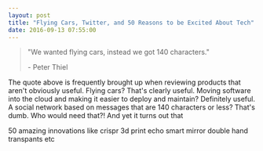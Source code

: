 ```yaml
---
layout: post
title: "Flying Cars, Twitter, and 50 Reasons to be Excited About Tech"
date: 2016-09-13 07:55:00
--- 
```

> "We wanted flying cars, instead we got 140 characters."
> 
> \- Peter Thiel

The quote above is frequently brought up when reviewing products that aren't obviously useful. Flying cars? That's clearly useful. Moving software into the cloud and making it easier to deploy and maintain? Definitely useful. A social network based on messages that are 140 characters or less? That's dumb. Who would need that?! And yet it turns out that 

50 amazing innovations like crispr 3d print echo smart mirror double hand transpants etc
